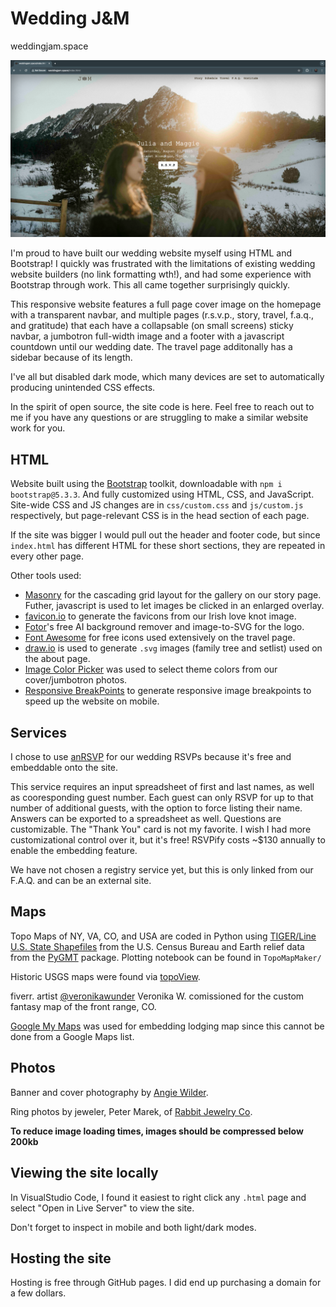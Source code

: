# Wedding J&M

weddingjam.space

![Index](./images/index.png)

I'm proud to have built our wedding website myself using HTML and Bootstrap! I quickly was frustrated with the limitations of existing wedding website builders (no link formatting wth!), and had some experience with Bootstrap through work. This all came together surprisingly quickly.

This responsive website features a full page cover image on the homepage with a transparent navbar, and multiple pages (r.s.v.p., story, travel, f.a.q., and gratitude) that each have a collapsable (on small screens) sticky navbar, a jumbotron full-width image and a footer with a javascript countdown until our wedding date. The travel page additonally has a sidebar because of its length.

I've all but disabled dark mode, which many devices are set to automatically producing unintended CSS effects.

In the spirit of open source, the site code is here. Feel free to reach out to me if you have any questions or are struggling to make a similar website work for you.

## HTML

Website built using the [Bootstrap](https://getbootstrap.com/) toolkit, downloadable with `npm i bootstrap@5.3.3`. And fully customized using HTML, CSS, and JavaScript. Site-wide CSS and JS changes are in `css/custom.css` and `js/custom.js` respectively, but page-relevant CSS is in the head section of each page.

If the site was bigger I would pull out the header and footer code, but since `index.html` has different HTML for these short sections, they are repeated in every other page.

Other tools used: 
 - [Masonry](https://masonry.desandro.com/) for the cascading grid layout for the gallery on our story page. Futher, javascript is used to let images be clicked in an enlarged overlay.
 - [favicon.io](https://favicon.io/) to generate the favicons from our Irish love knot image.
 - [Fotor](https://www.fotor.com/)'s free AI background remover and image-to-SVG for the logo.
 - [Font Awesome](https://fontawesome.com/icons) for free icons used extensively on the travel page.
 - [draw.io](draw.io) is used to generate `.svg` images (family tree and setlist) used on the about page.
 - [Image Color Picker](https://imagecolorpicker.com/) was used to select theme colors from our cover/jumbotron photos.
 - [Responsive BreakPoints](https://responsivebreakpoints.com/) to generate responsive image breakpoints to speed up the website on mobile.

## Services

I chose to use [anRSVP](https://anrsvp.com/) for our wedding RSVPs because it's free and embeddable onto the site.

This service requires an input spreadsheet of first and last names, as well as cooresponding guest number. Each guest can only RSVP for up to that number of additional guests, with the option to force listing their name. Answers can be exported to a spreadsheet as well. Questions are customizable. The "Thank You" card is not my favorite. I wish I had more customizational control over it, but it's free! RSVPify costs ~$130 annually to enable the embedding feature.

We have not chosen a registry service yet, but this is only linked from our F.A.Q. and can be an external site.

## Maps

Topo Maps of NY, VA, CO, and USA are coded in Python using [TIGER/Line U.S. State Shapefiles](https://catalog.data.gov/dataset/tiger-line-shapefile-current-nation-u-s-state-and-equivalent-entities/resource/ac41845b-de1d-4b4f-ab98-0f8573a6b69d) from the U.S. Census Bureau and Earth relief data from the [PyGMT](https://www.pygmt.org/dev/index.html) package. Plotting notebook can be found in `TopoMapMaker/`

Historic USGS maps were found via [topoView](https://ngmdb.usgs.gov/topoview/).

fiverr. artist [@veronikawunder](https://www.fiverr.com/veronikawunder?source=order_page_user_message_link) Veronika W. comissioned for the custom fantasy map of the front range, CO.

[Google My Maps](https://mymaps.google.com/) was used for embedding lodging map since this cannot be done from a Google Maps list.

## Photos

Banner and cover photography by [Angie Wilder](https://angiewilderphoto.com/).

Ring photos by jeweler, Peter Marek, of [Rabbit Jewelry Co](https://rabbitjewelryco.myportfolio.com/work).

**To reduce image loading times, images should be compressed below 200kb**

## Viewing the site locally

In VisualStudio Code, I found it easiest to right click any `.html` page and select "Open in Live Server" to view the site.

Don't forget to inspect in mobile and both light/dark modes.

## Hosting the site

Hosting is free through GitHub pages. I did end up purchasing a domain for a few dollars.